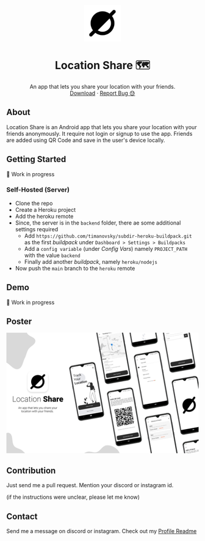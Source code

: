 <p align="center">
  <img src="https://github.com/captainayan/location-share/blob/main/logo.png?raw=true" width="96px"/>
  <h1 align="center">Location Share 🗺️</h1>
  <p align="center">
    An app that lets you share your location with your friends.
    <br />
    <a href="https://github.com/captainAyan/location-share/releases/latest">Download</a>
    ·
    <a href="https://github.com/captainAyan/location-share/issues">Report Bug 😓</a>
  </p>
</p>

## About
Location Share is an Android app that lets you share your location with your friends anonymously. It require not login or signup to use the app. Friends are added using QR Code and save in the user's device locally.

## Getting Started
🚧 Work in progress

### Self-Hosted (Server)
- Clone the repo
- Create a Heroku project
- Add the heroku remote
- Since, the server is in the `backend` folder, there ae some additional settings required
    - Add `https://github.com/timanovsky/subdir-heroku-buildpack.git` as the first *buildpack* under `Dashboard > Settings > Buildpacks`
    - Add a `config variable` (under *Config Vars*) namely `PROJECT_PATH` with the value `backend`
    - Finally add another *buildpack*, namely `heroku/nodejs`
- Now push the `main` branch to the `heroku` remote

## Demo
🚧 Work in progress

## Poster
![App Poster](https://github.com/captainayan/location-share/blob/main/poster.png?raw=true)

## Contribution
Just send me a pull request. Mention your discord or instagram id.

(if the instructions were unclear, please let me know)

## Contact
Send me a message on discord or instagram. Check out my [Profile Readme](https://github.com/captainAyan)
